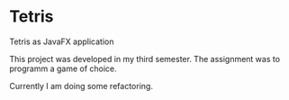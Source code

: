 # Tetris
Tetris as JavaFX application

This project was developed in my third semester. The assignment was to programm a game of choice.

Currently I am doing some refactoring.
